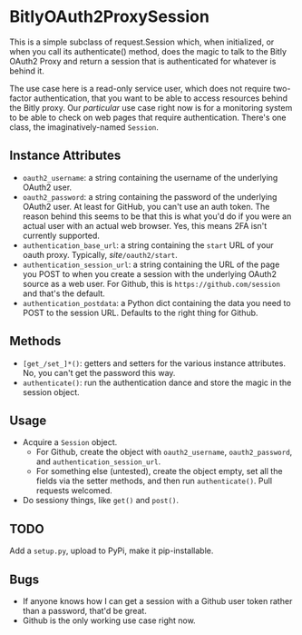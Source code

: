 # BitlyOAuth2ProxySession

This is a simple subclass of request.Session which, when initialized, or
when you call its authenticate() method, does the magic to talk to the
Bitly OAuth2 Proxy and return a session that is authenticated for
whatever is behind it.

The use case here is a read-only service user, which does not require
two-factor authentication, that you want to be able to access resources
behind the Bitly proxy.  Our _particular_ use case right now is for a
monitoring system to be able to check on web pages that require
authentication.  There's one class, the imaginatively-named `Session`.

## Instance Attributes

* `oauth2_username`: a string containing the username of the underlying
  OAuth2 user.
* `oauth2_password`: a string containing the password of the underlying
  OAuth2 user.  At least for GitHub, you can't use an auth token.  The
  reason behind this seems to be that this is what you'd do if you were
  an actual user with an actual web browser.  Yes, this means 2FA isn't
  currently supported.
* `authentication_base_url`: a string containing the `start` URL of your
  oauth proxy.  Typically, _site_`/oauth2/start`.
* `authentication_session_url`: a string containing the URL of the page
  you POST to when you create a session with the underlying OAuth2
  source as a web user.  For Github, this is
  `https://github.com/session` and that's the default.
* `authentication_postdata`: a Python dict containing the data you need
  to POST to the session URL.  Defaults to the right thing for Github.

## Methods

* `[get_/set_]*()`: getters and setters for the various instance
  attributes.  No, you can't get the password this way.
* `authenticate()`: run the authentication dance and store the magic in
  the session object.

## Usage

* Acquire a `Session` object.
  * For Github, create the object with `oauth2_username`,
    `oauth2_password`, and `authentication_session_url`.
  * For something else (untested), create the object empty, set all the
    fields via the setter methods, and then run `authenticate()`.  Pull
    requests welcomed.
* Do sessiony things, like `get()` and `post()`.

## TODO

Add a `setup.py`, upload to PyPi, make it pip-installable.

## Bugs

* If anyone knows how I can get a session with a Github user token
  rather than a password, that'd be great.
* Github is the only working use case right now.


